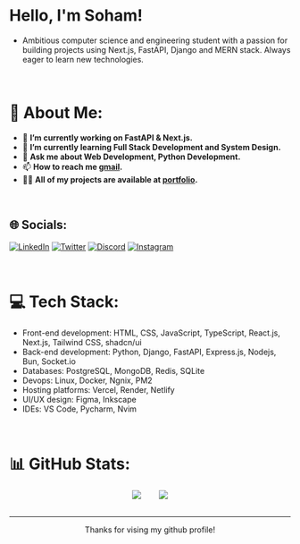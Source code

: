 # Hello, I'm Soham!

- Ambitious computer science and engineering student with a passion for building projects using Next.js, FastAPI, Django and MERN stack. Always eager to learn new technologies.

<br />

# 💫 About Me:
- 🔭 **I’m currently working on FastAPI & Next.js.**
- 🌱 **I’m currently learning Full Stack Development and System Design.**
- 💬 **Ask me about Web Development, Python Development.**
- 📫 **How to reach me [gmail](mailto:soham.saga@gmail.com).**
- 👨‍💻 **All of my projects are available at [portfolio](https://soham901.me).**

<br />

## 🌐 Socials:
[![LinkedIn](https://img.shields.io/badge/LinkedIn-%230077B5.svg?logo=linkedin&logoColor=white)](https://www.linkedin.com/in/soham-sagathiya) [![Twitter](https://img.shields.io/badge/Twitter-%231DA1F2.svg?logo=Twitter&logoColor=white)](https://twitter.com/soham901x)
[![Discord](https://img.shields.io/badge/Discord-%237289DA.svg?logo=discord&logoColor=white)](https://discord.com/users/789082473639706666) [![Instagram](https://img.shields.io/badge/Instagram-%23E4405F.svg?logo=Instagram&logoColor=white)](https://instagram.com/soham901ig) 

<br />

# 💻 Tech Stack:
- Front-end development: HTML, CSS, JavaScript, TypeScript, React.js, Next.js, Tailwind CSS, shadcn/ui
- Back-end development: Python, Django, FastAPI, Express.js, Nodejs, Bun, Socket.io
- Databases: PostgreSQL, MongoDB, Redis, SQLite
- Devops: Linux, Docker, Ngnix, PM2
- Hosting platforms: Vercel, Render, Netlify
- UI/UX design: Figma, Inkscape
- IDEs: VS Code, Pycharm, Nvim

<br />

# 📊 GitHub Stats:
<div align="center" style="display: flex; justify-content: center; gap: 2rem; align-items: center;">
<img src="https://streak-stats.demolab.com?user=soham901&theme=gruvbox" />
<img src="https://github-readme-stats.vercel.app/api/top-langs/?username=soham901&theme=gruvbox&hide_border=false&include_all_commits=true&count_private=true&layout=compact" />
</div>

<br />

---

<p align="center">Thanks for vising my github profile!</p>
